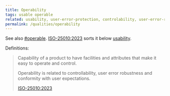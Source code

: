 ```yaml
---
title: Operability
tags: usable operable
related: usability, user-error-protection, controlability, user-error-robustness, conformity
permalink: /qualities/operability
---
```



See also [#operable](/tag-operable). [ISO-25010:2023](/references/#iso-25010-2023) sorts it below [usability](/tag-usable).


Definitions:

>Capability of a product to have facilities and attributes that make it easy to operate and control.
>
>Operability is related to controllability, user error robustness and conformity with user expectations.
>
>[ISO-25010:2023](/references/#iso-25010-2023)


